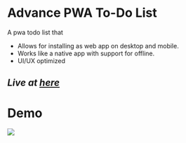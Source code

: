 # Advance PWA To-Do List

A pwa todo list that 

* Allows for installing as web app on desktop and mobile. 
* Works like a native app with support for offline. 
* UI/UX optimized

## **_Live at [here](https://yet-another-todo-list.now.sh/)_**

# Demo
![](https://github.com/jokarz/advance-pwa-todolist/blob/master/demo/demo.gif)